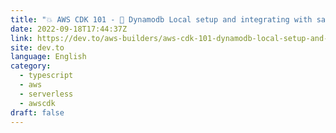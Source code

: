 ```yaml
---
title: "💥 AWS CDK 101 - 💫 Dynamodb Local setup and integrating with sam invoke"
date: 2022-09-18T17:44:37Z
link: https://dev.to/aws-builders/aws-cdk-101-dynamodb-local-setup-and-integrating-with-sam-invoke-527f?utm_medium=RSS&utm_source=news.12bit.vn
site: dev.to
language: English
category:
  - typescript
  - aws
  - serverless
  - awscdk
draft: false
---
```

